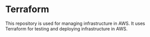 # Terraform

This repository is used for managing infrastructure in AWS.
It uses Terraform for testing and deploying infrastructure in AWS.

